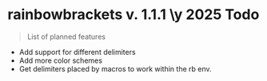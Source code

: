 # rainbowbrackets v. 1.1.1 \y 2025 Todo
> List of planned features

* Add support for different delimiters
* Add more color schemes
* Get delimiters placed by macros to work within the rb env.
